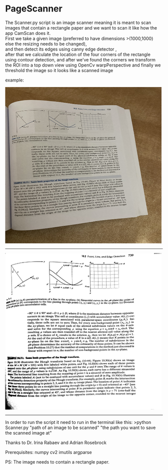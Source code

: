 # PageScanner

The Scanner.py script is an image scanner meaning it is meant to scan images that contain a rectangle paper and we want to scan it like how the app CamScan does it.
<br>
First we take a given image (preferred to have dimensions >(1000,1000) else the resizing needs to be changed),<br>
and then detect its edges using canny edge detector ,<br>after that 
we calculate the location of the four corners of the rectangle using contour detection, 
and after we've found the corners we transform the ROI into a top down view
using OpenCv warpPerspective and finally we threshold the image so it looks like a scanned image

example:

<img src="https://github.com/Mohamab29/PageScanner/blob/main/page.jpg" width="500" height="500">

<hr>

<img src="https://github.com/Mohamab29/PageScanner/blob/main/saved.jpg" width="500" height="500">

<hr>
In order to run the script it need to run in the terminal like this:
>python Scanner.py "path of an image to be scanned"  "the path you want to save the scanned image at"

Thanks to Dr. Irina Rabaev and Adrian Rosebrock 

Prerequisites:
numpy
cv2
imutils
argparse

PS:
The image needs to contain a rectangle paper.
